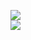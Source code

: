 [![](https://img.shields.io/badge/Made%20With-Github%20Spray-lightgrey.svg?style=for-the-badge&logo=github)](https://github.com/Annihil/github-spray#3617)  
[![](https://i.imgur.com/2DrTn0Z.gif)](https://github.com/Annihil/github-spray)
